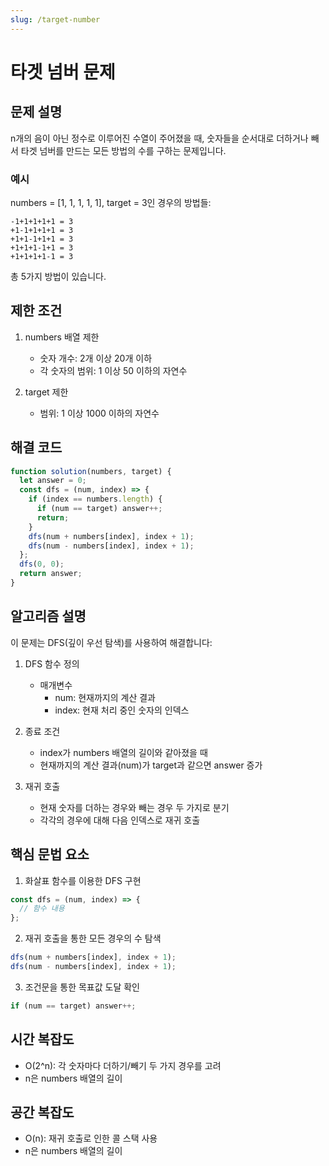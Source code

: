 ```yaml
---
slug: /target-number
---
```


# 타겟 넘버 문제

## 문제 설명

n개의 음이 아닌 정수로 이루어진 수열이 주어졌을 때, 숫자들을 순서대로 더하거나 빼서 타겟 넘버를 만드는 모든 방법의 수를 구하는 문제입니다.

### 예시

numbers = [1, 1, 1, 1, 1], target = 3인 경우의 방법들:

```
-1+1+1+1+1 = 3
+1-1+1+1+1 = 3
+1+1-1+1+1 = 3
+1+1+1-1+1 = 3
+1+1+1+1-1 = 3
```

총 5가지 방법이 있습니다.

## 제한 조건

1. numbers 배열 제한

   - 숫자 개수: 2개 이상 20개 이하
   - 각 숫자의 범위: 1 이상 50 이하의 자연수

2. target 제한
   - 범위: 1 이상 1000 이하의 자연수

## 해결 코드

```javascript
function solution(numbers, target) {
  let answer = 0;
  const dfs = (num, index) => {
    if (index == numbers.length) {
      if (num == target) answer++;
      return;
    }
    dfs(num + numbers[index], index + 1);
    dfs(num - numbers[index], index + 1);
  };
  dfs(0, 0);
  return answer;
}
```

## 알고리즘 설명

이 문제는 DFS(깊이 우선 탐색)를 사용하여 해결합니다:

1. DFS 함수 정의

   - 매개변수
     - num: 현재까지의 계산 결과
     - index: 현재 처리 중인 숫자의 인덱스

2. 종료 조건

   - index가 numbers 배열의 길이와 같아졌을 때
   - 현재까지의 계산 결과(num)가 target과 같으면 answer 증가

3. 재귀 호출
   - 현재 숫자를 더하는 경우와 빼는 경우 두 가지로 분기
   - 각각의 경우에 대해 다음 인덱스로 재귀 호출

## 핵심 문법 요소

1. 화살표 함수를 이용한 DFS 구현

```javascript
const dfs = (num, index) => {
  // 함수 내용
};
```

2. 재귀 호출을 통한 모든 경우의 수 탐색

```javascript
dfs(num + numbers[index], index + 1);
dfs(num - numbers[index], index + 1);
```

3. 조건문을 통한 목표값 도달 확인

```javascript
if (num == target) answer++;
```

## 시간 복잡도

- O(2^n): 각 숫자마다 더하기/빼기 두 가지 경우를 고려
- n은 numbers 배열의 길이

## 공간 복잡도

- O(n): 재귀 호출로 인한 콜 스택 사용
- n은 numbers 배열의 길이
